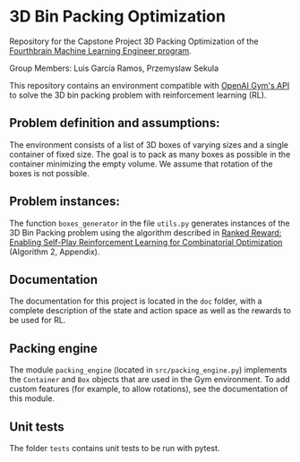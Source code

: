 # 3D Bin Packing Optimization

Repository for the Capstone Project 3D Packing Optimization of the [Fourthbrain Machine Learning Engineer program](https://www.fourthbrain.ai/machine-learning-engineer).

Group Members: Luis García Ramos, Przemyslaw Sekula

This repository contains an environment compatible with [OpenAI Gym's API](https://github.com/openai/gym) to solve the 3D bin packing problem with reinforcement learning (RL).

## Problem definition and assumptions:
The environment consists of a list of 3D boxes of varying sizes and a single container of fixed size. The goal is to pack as many boxes as possible in the container minimizing the empty volume. We assume that rotation of the boxes is not possible. 

##  Problem instances: 
The function `boxes_generator` in the file `utils.py` generates instances of the 3D Bin Packing problem using the algorithm described in [Ranked Reward: Enabling Self-Play Reinforcement Learning for Combinatorial Optimization](https://arxiv.org/pdf/1807.01672.pdf) (Algorithm 2, Appendix).

## Documentation
The documentation for this project is located in the `doc` folder, with a complete description of the state and action space as well as the rewards to be used for RL.

## Packing engine
The module `packing_engine` (located in `src/packing_engine.py`) implements the `Container` and `Box` objects that are used in the Gym environment. To add custom features (for example, to allow rotations), see the documentation of this module.

## Unit tests
The folder `tests` contains unit tests to be run with pytest.





